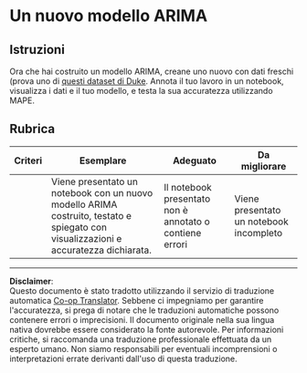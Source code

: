 <!--
CO_OP_TRANSLATOR_METADATA:
{
  "original_hash": "1c814013e10866dfd92cdb32caaae3ac",
  "translation_date": "2025-08-29T20:43:18+00:00",
  "source_file": "7-TimeSeries/2-ARIMA/assignment.md",
  "language_code": "it"
}
-->
# Un nuovo modello ARIMA

## Istruzioni

Ora che hai costruito un modello ARIMA, creane uno nuovo con dati freschi (prova uno di [questi dataset di Duke](http://www2.stat.duke.edu/~mw/ts_data_sets.html). Annota il tuo lavoro in un notebook, visualizza i dati e il tuo modello, e testa la sua accuratezza utilizzando MAPE.

## Rubrica

| Criteri  | Esemplare                                                                                                           | Adeguato                                                 | Da migliorare                       |
| -------- | ------------------------------------------------------------------------------------------------------------------- | -------------------------------------------------------- | ----------------------------------- |
|          | Viene presentato un notebook con un nuovo modello ARIMA costruito, testato e spiegato con visualizzazioni e accuratezza dichiarata. | Il notebook presentato non è annotato o contiene errori  | Viene presentato un notebook incompleto |

---

**Disclaimer**:  
Questo documento è stato tradotto utilizzando il servizio di traduzione automatica [Co-op Translator](https://github.com/Azure/co-op-translator). Sebbene ci impegniamo per garantire l'accuratezza, si prega di notare che le traduzioni automatiche possono contenere errori o imprecisioni. Il documento originale nella sua lingua nativa dovrebbe essere considerato la fonte autorevole. Per informazioni critiche, si raccomanda una traduzione professionale effettuata da un esperto umano. Non siamo responsabili per eventuali incomprensioni o interpretazioni errate derivanti dall'uso di questa traduzione.